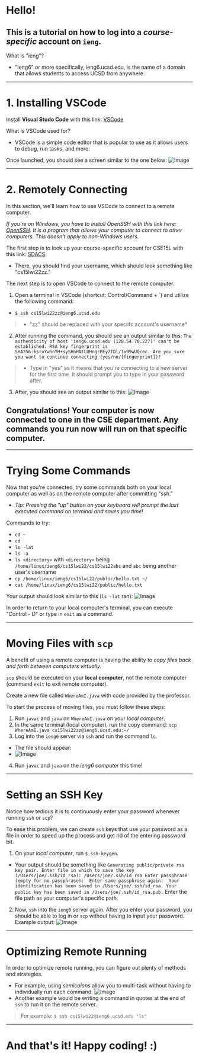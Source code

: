 # Hello!
## This is a tutorial on how to log into a *course-specific* account on `ieng`.

What is "ieng"?
* "ieng6" or more specifically, ieng6.ucsd.edu, is the name of a domain that allows students to access UCSD from anywhere. 

 ---

# **1. Installing VSCode**
Install **Visual Studo Code** with this link: [VSCode](https://code.visualstudio.com/)

What is VSCode used for?
* VSCode is a simple code editor that is popular to use as it allows users to debug, run tasks, and more.

Once launched, you should see a screen similar to the one below:
![Image](VSCOpen.png)

---
# **2. Remotely Connecting**
In this section, we'll learn how to use VSCode to connect to a remote computer.

*If you're on Windows, you have to install OpenSSH with this link here: [OpenSSH](https://docs.microsoft.com/en-us/windows-server/administration/openssh/openssh_install_firstuse). It is a program that allows your computer to connect to other computers. This doesn't apply to non-Windows users.*

The first step is to look up your course-specific account for CSE15L with this link: [SDACS](https://sdacs.ucsd.edu/~icc/index.php).
* There, you should find your username, which should look something like "cs15lwi22zz."

The next step is to open VSCode to connect to the remote computer.

1. Open a terminal in VSCode (shortcut: Control/Command + `) and utilize the following command:

* `$ ssh cs15lwi22zz@ieng6.ucsd.edu`
>* "zz" should be replaced with your speciifc account's username*

2. After running the command, you should see an output similar to this: ```The authenticity of host 'ieng6.ucsd.edu (128.54.70.227)' can't be established.
RSA key fingerprint is SHA256:ksruYwhnYH+sySHnHAtLUHngrPEyZTDl/1x99wUQcec.
Are you sure you want to continue connecting (yes/no/[fingerprint])? ```
>* Type in "yes" as it means that you're connecting to a new server for the first time. It should prompt you to type in your password after.

3. After, you should see an output similar to this:
![Image](SSH.png)

## **Congratulations! Your computer is now connected to one in the CSE department. Any commands you run now will run on that specific computer.**

---
# **Trying Some Commands**
Now that you're connected, try some commands both on your local computer as well as on the remote computer after committing "ssh." 
* *Tip: Pressing the "up" button on your keyboard will prompt the last executed command on terminal and saves you time!*

Commands to try:
* `cd ~`
* `cd`
* `ls -lat`
* `ls -a`
* `ls <directory>` with `<directory>` being `/home/linux/ieng6/cs15lwi22/cs15lwi22abc` and `abc` being another user's username
* `cp /home/linux/ieng6/cs15lwi22/public/hello.txt ~/`
* `cat /home/linux/ieng6/cs15lwi22/public/hello.txt`

Your output should look similar to this (`ls -lat` ran):
![Image](ls-lat.png)

In order to return to your local computer's terminal, you can execute "Control - D" or type in `exit` as a command.

---
# **Moving Files with `scp`**
A benefit of using a remote computer is having the ability to *copy files back and forth between computers virtually.*

`scp` should be executed on your **local computer**, not the remote computer (command `exit` to exit remote computer).

Create a new file called `WhereAmI.java` with code provided by the professor.

To start the process of moving files, you must follow these steps:
1. Run `javac` and `java` on `WhereAmI.java` on your *local computer*.
2. In the same terminal (local computer), run the copy command: `scp WhereAmI.java cs15lwi22zz@ieng6.ucsd.edu:~/`
3. Log into the `ieng6` server via `ssh` and run the command `ls`.
* The file should appear:
* ![Image](whereami.png)
4. Run `javac` and `java` on the *ieng6 computer* this time!

---
# **Setting an SSH Key**
Notice how tedious it is to continuously enter your password whenever running `ssh` or `scp`?

To ease this problem, we can create `ssh` keys that use your password as a file in order to speed up the process and get rid of the entering password bit.

1. On your *local computer*, run `$ ssh-keygen`.
* Your output should be something like ```Generating public/private rsa key pair.
Enter file in which to save the key (/Users/joe/.ssh/id_rsa): /Users/joe/.ssh/id_rsa
Enter passphrase (empty for no passphrase): 
Enter same passphrase again: 
Your identification has been saved in /Users/joe/.ssh/id_rsa.
Your public key has been saved in /Users/joe/.ssh/id_rsa.pub.``` Enter the file path as your computer's specific path.
2. Now, `ssh` into the `ieng6` server again. After you enter your password, you should be able to log in or `scp` without having to input your password.
Example output:
![Image](pass.png)

---
# **Optimizing Remote Running**

In order to optimize remote running, you can figure out plenty of methods and strategies. 
* For example, using *semicolons* allow you to multi-task without having to individually run each command.
![Image](cp.png)
* Another example would be writing a command in quotes at the end of `ssh` to run it on the remote server.
> For example: `$ ssh cs15lwi22@ieng6.ucsd.edu "ls"`


---


# **And that's it! Happy coding! :)**